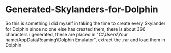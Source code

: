 # Generated-Skylanders-for-Dolphin
So this is something i did myself in taking the time to create every Skylander for Dolphin since no one else has created them, there is about 366 characters i generated, these are placed in "C:\Users\Your name\AppData\Roaming\Dolphin Emulator", extract the .rar and load them in Dolphin

